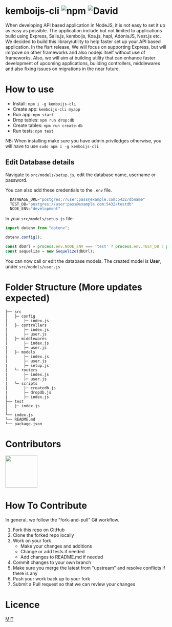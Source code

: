 # kemboijs-cli  ![npm](https://img.shields.io/npm/dt/kemboijs-cli) ![David](https://img.shields.io/david/kemboijs/kemboijs-cli)
When developing API based application in NodeJS, it is not easy to set it up as easy as possible. 
The application include but not limited to applications build using Express, Sails.js, kemboijs, Koa.js, hapi, AdonisJS, Nest.js etc. 
We decided to build this library/utility to help faster set up your API based application. 
In the fisrt release, We will focus on supporting Express, but will imrpove on other frameworks and also nodejs itself without use of frameworks. 
Also, we will aim at building utility that can enhance faster development of upcoming applications, building controllers, middlewares and also fixing issues on migrations in the near future.

# How to use

- Install: `npm i -g kemboijs-cli`
- Create app: `kemboijs-cli myapp`
- Run app: `npm start`
- Drop tables: `npm run drop:db`
- Create tables: `npm run create:db`
- Run tests: `npm test`

NB: When installing make sure you have admin priviledges otherwise, you will have to use `sudo npm i -g kemboijs-cli`

## Edit Database details
Navigate to `src/models/setup.js`, edit the database name, username or password. 

You can also add these credentials to the `.env` file.
```javascript
  DATABASE_URL="postgres://user:pass@example.com:5432/dbname"
  TEST_DB="postgres://user:pass@example.com:5432/testdb"
  NODE_ENV="development"
```

In your `src/models/setup.js` file:
```javascript
import dotenv from "dotenv";

dotenv.config();

const dbUrl = process.env.NODE_ENV === 'test' ? process.env.TEST_DB : process.env.DATABASE_URL;
const sequelize = new Sequelize(dbUrl);
```

You can now call or edit the database models. The created model is **User**, under `src/models/user.js`

# Folder Structure (More updates expected)
    ├── src                   
    │   ├─ config  
    |       ├─ index.js
    │   ├─ controllers  
    |       ├─ index.js
    |       ├─ user.js
    │   ├─ middlewares      
    |       ├─ index.js  
    |       ├─ user.js  
    │   ├─ models          
    |       ├─ index.js
    |       ├─ user.js 
    |       ├─ setup.js 
    |   └─ routers 
    |       ├─ index.js
    |       ├─ user.js  
    |   └─ scripts 
    |       ├─ createdb.js
    |       ├─ dropdb.js  
    |       ├─ index.js  
    ├── test                  
    │   ├─ index.js           
    │   
    └── index.js
    └── README.md
    └── package.json

# Contributors
<a href="https://github.com/kemboijs/kemboijs-cli/graphs/contributors">
  <img src="https://contributors-img.firebaseapp.com/image?repo=kemboijs/kemboijs-cli" width="100"/>
</a>

# How To Contribute
In general, we follow the "fork-and-pull" Git workflow.

1. Fork this [repo](https://github.com/kemboijs/kemboijs-cli.git) on GitHub
2. Clone the forked repo locally
3. Work on your fork
    - Make your changes and additions
    - Change or add tests if needed
    - Add changes to README.md if needed
4. Commit changes to your own branch
5. Make sure you merge the latest from "upstream" and resolve conflicts if there is any
6. Push your work back up to your fork
7. Submit a Pull request so that we can review your changes


# Licence 

[MIT](https://github.com/kemboijs/kemboijs-cli/blob/master/LICENSE)
